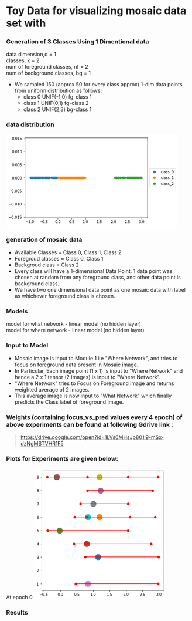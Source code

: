 # Toy Data for visualizing mosaic data set with 


### Generation of 3 Classes Using 1 Dimentional data  
  data dimension,d = 1    
  classes, k = 2  
  num of foreground classes, nf = 2   
  num of background classes, bg = 1   
  - We sampled 150 (approx 50 for every class approx) 1-dim data points from uniform distribution as follows:
     - class 0 UNIF(-1,0) fg-class 1
     - class 1 UNIF(0,1) fg-class 2
     - class 2 UNIF(2,3) bg-class 1
  
   ###     data distribution
  ![](./plots_images/data_distribution.png)
  
  ### generation of mosaic data
  - Available Classes = Class 0, Class 1, Class 2
  - Foregroud classes = Class 0, Class 1
  - Backgroud class =  Class 2
  - Every class will have a 1-dimensional Data Point. 1 data point was chosen at random from any foreground class, and other data point is  background class.
  - We have two one dimensional data point as one mosaic data with label as whichever foreground class is chosen.
  
### Models
model for what network - linear model (no hidden layer)  
model for where network - linear model (no hidden layer)   

### Input to Model
- Mosaic image is input to Module 1 i.e "Where Network", and tries to focus on foreground data present in Mosaic image.
- In Particular, Each image point (1 x 1) is input to "Where Network" and hence a 2 x 1 tensor (2 images) is input to "Where Network".
- "Where Network" tries to Focus on Foreground image and returns weighted average of 2 images.
- This average image is now input to "What Network" which finally predicts the Class label of foreground Image.

### Weights (containing focus_vs_pred values every 4 epoch) of above experiments can be found at following Gdrive link :
> https://drive.google.com/open?id=1LVs6MHsJp801i9-mSx-dzNgMSTVHR1F5

### Plots for Experiments are given below:
At epoch 0 
![](./plots_images/epoch_0.png)

### Results 

